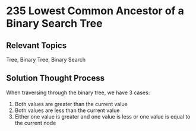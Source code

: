 # 235 Lowest Common Ancestor of a Binary Search Tree
## Relevant Topics
Tree, Binary Tree, Binary Search

## Solution Thought Process
When traversing through the binary tree, we have 3 cases:

1. Both values are greater than the current value
2. Both values are less than the current value
3. Either one value is greater and one value is less or one value is equal to the current node